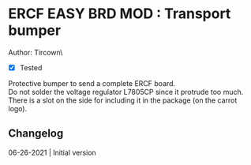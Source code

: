 # ERCF EASY BRD MOD : Transport bumper
Author: Tircown\
- [x] Tested

Protective bumper to send a complete ERCF board.\
Do not solder the voltage regulator L7805CP since it protrude too much. There is a slot on the side for including it in the package (on the carrot logo).

## Changelog
06-26-2021 | Initial version
